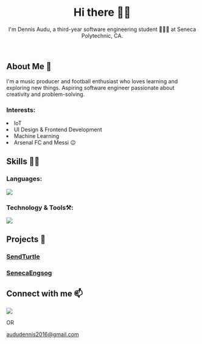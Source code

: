 <h1 align="center">Hi there 👋🏾</h1> 
<p align="center">
  I'm Dennis Audu, a third-year software engineering student 👨🏾‍💻 at Seneca Polytechnic, CA. 
</p>

<br>
<h2 align="left" >About Me 💬</h2>
<div align="left">
I'm a music producer and football enthusiast who loves learning and exploring new things. 
Aspiring software engineer passionate about creativity and problem-solving.

<h3>Interests: </h3>
<li>IoT</li>
<li>UI Design & Frontend Development</li>
<li>Machine Learning</li>
<li>Arsenal FC and Messi 😉</li>
</div>

<h2 align="left">Skills 🤹🏾</h2>
<div align="left">
    <h3>Languages:</h3>
    <img src="https://skillicons.dev/icons?i=c,cpp,python,javascript"/><br>
    <h3>Technology & Tools⚒️:</h3>
    <img src="https://skillicons.dev/icons?i=nodejs,react,redux,express,redis,tailwind,git,selenium" /><br>
</div>

<h2 align="left">Projects  🔭</h2>
<div align="left">
    <h3><a href="#">SendTurtle</a></h3>
    <h3><a href="#">SenecaEngsog</a></h3>
</div>

## Connect with me 📫 
<p align="left">
  <a href="www.linkedin.com/in/dennis-audu-8450191a2">
    <img src="https://skillicons.dev/icons?i=linkedin"/>
  </a> 
  <p>OR</p>
  <a href="mailto:aududennis2016@gmail.com">aududennis2016@gmail.com</a>
</p>

